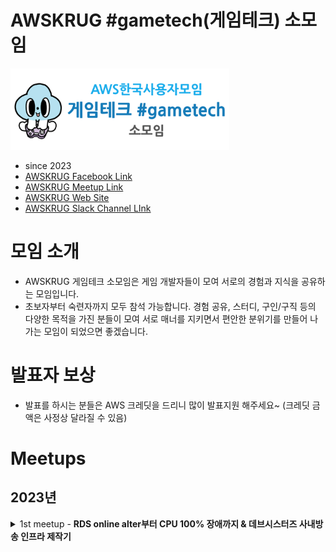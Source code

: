 <!-- markdownlint-disable-file -->
# AWSKRUG #gametech(게임테크) 소모임

<img src="awskrug_gametech_logo.png" width="350"/>

- since 2023
- [AWSKRUG Facebook Link](https://www.facebook.com/groups/awskrug/)
- [AWSKRUG Meetup Link](https://www.meetup.com/ko-KR/awskrug/)
- [AWSKRUG Web Site](http://www.awskr.org/)
- [AWSKRUG Slack Channel LInk](http://awskrug.slack.com)


# 모임 소개

- AWSKRUG 게임테크 소모임은 게임 개발자들이 모여 서로의 경험과 지식을 공유하는 모임입니다.
- 초보자부터 숙련자까지 모두 참석 가능합니다. 경험 공유, 스터디, 구인/구직 등의 다양한 목적을 가진 분들이 모여 서로 매너를 지키면서 편안한 분위기를 만들어 나가는 모임이 되었으면 좋겠습니다.

# 발표자 보상

- 발표를 하시는 분들은 AWS 크레딧을 드리니 많이 발표지원 해주세요~ (크레딧 금액은 사정상 달라질 수 있음)

# Meetups

## 2023년  

<details>
  <summary>1st meetup - <b>RDS online alter부터 CPU 100% 장애까지 & 데브시스터즈 사내방송 인프라 제작기</b></summary>

  ### `1st meetup`
  - **주최**
    - [2023년 03월 28일 / 데브시스터즈](https://www.meetup.com/awskrug/events/292003339)
  - **주제**
    - 발표 1
      - [`황재영(데브시스터즈)`]()님 - [RDS online alter부터 CPU 100% 장애까지](./keynotes/RDS_online_alter부터_CPU_100%25_장애까지.pdf)
    - 발표 2
      - [`이상유(데브시스터즈)`]()님 - [데브시스터즈 사내방송 인프라 제작기](./keynotes/데브시스터즈_사내방송_인프라_제작기.pptx.pdf)


  &nbsp;&nbsp;&nbsp;&nbsp;&nbsp;&nbsp;&nbsp;&nbsp;
  <img src="https://secure.meetupstatic.com/photos/event/1/d/9/highres_511680473.webp" width="350"/>
  <br />
  &nbsp;&nbsp;&nbsp;&nbsp;&nbsp;&nbsp;&nbsp;&nbsp;
  <img src="https://secure.meetupstatic.com/photos/event/4/2/7/highres_511681063.webp" width="350"/>
  <img src="https://secure.meetupstatic.com/photos/event/4/2/8/highres_511681064.webp" width="350"/>
  <br />
  &nbsp;&nbsp;&nbsp;&nbsp;&nbsp;&nbsp;&nbsp;&nbsp;
  <img src="https://secure.meetupstatic.com/photos/event/1/d/8/highres_511680472.webp" width="350"/>
  <img src="https://secure.meetupstatic.com/photos/event/4/0/3/highres_511681027.webp" width="350"/>
</details>
